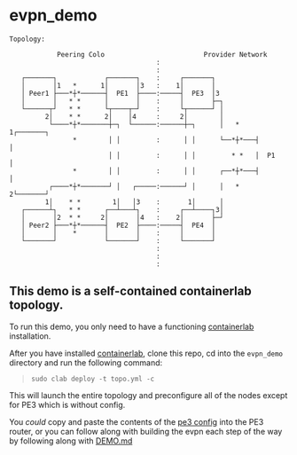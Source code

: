 # evpn_demo

```
Topology:
                                                                          
            Peering Colo                         Provider Network         
                                     :                                    
                                     :                                    
   ┌───────┐            ┌───────┐    :     ┌───────┐                      
   │       │1   *      1│       │3   :    1│       │                      
   │ Peer1 ├───*┼*──────┤  PE1  ├────:─────┤  PE3  │3                     
   │       │   * *      │       │    :     │       ├─┐                    
   └──────┬┘   * *      └┬────┬─┘    :     └┬──────┘ │                    
         2│    * *      2│    │4     :     2│        │                    
          └────*┼*───────┼─┐  └──────:──────┼─┐      │   *   1┌───────┐   
                *        │ │         :      │ │      └──*┼*───┤       │   
                         │ │         :      │ │         * *   │  P1   │   
                *        │ │         :      │ │      ┌──*┼*───┤       │   
          ┌────*┼*───────┘ │   ┌─────:──────┘ │      │   *   2└───────┘   
         1│    * *        1│   │3    :       1│      │                    
   ┌──────┴┐   * *      ┌──┴───┴┐    :     ┌──┴────┐3│                    
   │       │2  * *     2│       │4   :    2│       ├─┘                    
   │ Peer2 ├───*┼*──────┤  PE2  ├────:─────┤  PE4  │                      
   │       │    *       │       │    :     │       │                      
   └───────┘            └───────┘    :     └───────┘                      
                                     :                                    
                                     :                                    
                                     :                                    
```                                                                        

## This demo is a self-contained containerlab topology.

To run this demo, you only need to have a functioning [containerlab](https://containerlab.dev) installation.

After you have installed [containerlab](https://containerlab.dev), clone this repo, cd into the `evpn_demo` directory and run the following command:

> `sudo clab deploy -t topo.yml -c`

This will launch the entire topology and preconfigure all of the nodes except for PE3 which is without config.

You _could_ copy and paste the contents of the [pe3 config](configs/pe3.cfg) into the PE3 router, or you can follow along with building the evpn each step of the way by following along with [DEMO.md](DEMO.md)
